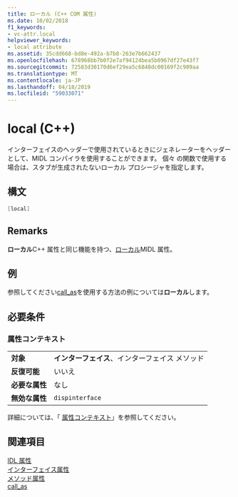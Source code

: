 ```yaml
---
title: ローカル (C++ COM 属性)
ms.date: 10/02/2018
f1_keywords:
- vc-attr.local
helpviewer_keywords:
- local attribute
ms.assetid: 35cdd668-bd8e-492a-b7b8-263e7b662437
ms.openlocfilehash: 678968bb7b0f2e7af94124bea5b0967df27e43f7
ms.sourcegitcommit: 72583d30170d6ef29ea5c6848dc00169f2c909aa
ms.translationtype: MT
ms.contentlocale: ja-JP
ms.lasthandoff: 04/18/2019
ms.locfileid: "59033071"
---
```

# <a name="local-c"></a>local (C++)

インターフェイスのヘッダーで使用されているときにジェネレーターをヘッダーとして、MIDL コンパイラを使用することができます。 個々 の関数で使用する場合は、スタブが生成されたないローカル プロシージャを指定します。

## <a name="syntax"></a>構文

```cpp
[local]
```

## <a name="remarks"></a>Remarks

**ローカル**C++ 属性と同じ機能を持つ、[ローカル](/windows/desktop/Midl/local)MIDL 属性。

## <a name="example"></a>例

参照してください[call_as](call-as.md)を使用する方法の例については**ローカル**します。

## <a name="requirements"></a>必要条件

### <a name="attribute-context"></a>属性コンテキスト

|||
|-|-|
|**対象**|**インターフェイス**、インターフェイス メソッド|
|**反復可能**|いいえ|
|**必要な属性**|なし|
|**無効な属性**|`dispinterface`|

詳細については、「 [属性コンテキスト](cpp-attributes-com-net.md#contexts)」を参照してください。

## <a name="see-also"></a>関連項目

[IDL 属性](idl-attributes.md)<br/>
[インターフェイス属性](interface-attributes.md)<br/>
[メソッド属性](method-attributes.md)<br/>
[call_as](call-as.md)